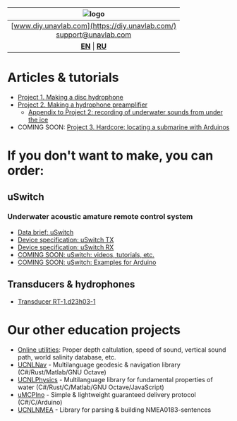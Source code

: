 
| ![logo](https://ucnl.github.io/documentation/sm_logo.png) |
| :---: |
| [www.diy.unavlab.com](https://diy.unavlab.com/) <br/> [support@unavlab.com](mailto:support@unavlab.com) |
| [**EN**](README.md) \| [**RU**](README_RU.md) |

# Articles & tutorials
- [Project 1. Making a disc hydrophone](/projects/disk_hydrophone/)
- [Project 2. Making a hydrophone preamplifier](/projects/preamplifier_for_hydrophone/)
  - [Appendix to Project 2: recording of underwater sounds from under the ice](/projects/recordings_under_ice/)
- COMING SOON: [Project 3. Hardcore: locating a submarine with Arduinos]()

# If you don't want to make, you can order:
## uSwitch
### Underwater acoustic amature remote control system  
* [Data brief: uSwitch](/products/uSwitch/uSwitch_DataBrief_en.md)
* [Device specification: uSwitch TX](/products/uSwitch/uSwitch_TX_Specification_en.md)
* [Device specification: uSwitch RX](/products/uSwitch/uSwitch_RX_Specification_en.md)
* [COMING SOON: uSwitch: videos, tutorials, etc.](/products/uSwitch/media)
* [COMING SOON: uSwitch: Examples for Arduino]()

## Transducers & hydrophones
* [Transducer RT-1.d23h03-1](/products/transducers/RT_1_d23h03_1_en.md)

# Our other education projects
* [Online utilities](https://docs.unavlab.com/online_utilities_ru.html): Proper depth caltulation, speed of sound, vertical sound path, world salinity database, etc.
* [UCNLNav](https://github.com/ucnl/UCNLNav) - Multilanguage geodesic & navigation library (C#/Rust/Matlab/GNU Octave)
* [UCNLPhysics](https://github.com/ucnl/UCNLPhysics) - Multilanguage library for fundamental properties of water (C#/Rust/C/Matlab/GNU Octave/JavaScript)
* [uMCPIno](https://github.com/AlekUnderwater/uMCPIno) - Simple & lightweight guaranteed delivery protocol (C#/C/Arduino)
* [UCNLNMEA](https://github.com/ucnl/UCNLNMEA) - Library for parsing & building NMEA0183-sentences
